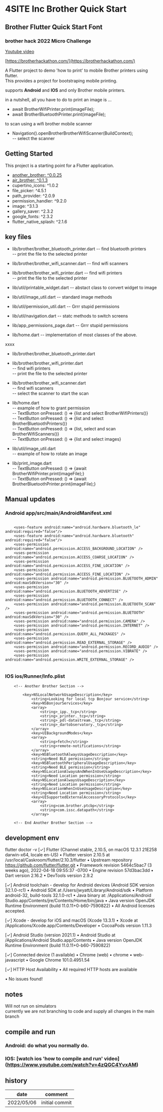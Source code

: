 # 4SITE Inc Brother Quick Start
## Brother Flutter Quick Start Font
### brother hack 2022 Micro Challenge 

[Youtube video](https://www.youtube.com/watch?v=BBqnyi5t_bc)

[https://brotherhackathon.com/](https://brotherhackathon.com/)

A Flutter project to demo 'how to print' to mobile Brother printers using flutter.  
This provides a project for bootstraping mobile printing.

supports **Android** and **IOS** and only Brother mobile printers.

in a nutshell, all you have to do to print an image is ...

- await BrotherWifiPrinter.print(imageFile);
- await BrotherBluetoothPrinter.print(imageFile);

to scan using a wifi brother mobile scanner
- Navigation().openBrotherBrotherWifiScanner(BuildContext);  
  -- select the scanner

## Getting Started
This project is a starting point for a Flutter application.
- [another_brother: ^0.0.25](https://pub.dev/packages/another_brother)
- [air_brother: ^0.1.3](https://pub.dev/packages/air_brother)
- cupertino_icons: ^1.0.2
- file_picker: ^4.5.1
- path_provider: ^2.0.9
- permission_handler: ^9.2.0
- image: ^3.1.3
- gallery_saver: ^2.3.2
- google_fonts: ^2.3.2
- flutter_native_splash: ^2.1.6



## key files

- lib/brother/brother_bluetooth_printer.dart
  -- find bluetooth printers  
  -- print the file to the selected printer
- lib/brother/brother_wifi_scanner.dart
  -- find wifi scanners

- lib/brother/brother_wifi_printer.dart
  -- find wifi printers  
  -- print the file to the selected printer

- lib/util/printable_widget.dart
  -- abstact class to convert widget to image

- lib/util/image_util.dart
  -- standard image methods

- lib/util/permission_util.dart
  -- Grrr stupid permissions

- lib/util/navigation.dart
  -- statc methods to switch screens

- lib/app_permissions_page.dart
  -- Grrr stupid permissions

- lib/home.dart
  -- implementation of most classes of the above.

xxxx
- lib/brother/brother_bluetooth_printer.dart  
- lib/brother/brother_wifi_printer.dart  
  -- find wifi printers  
  -- print the file to the selected printer
- lib/brother/brother_wifi_scanner.dart  
  -- find wifi scanners  
  -- select the scanner to start the scan

- lib/home.dart  
  -- example of how to grant permission  
  -- TextButton onPressed: () => {list and select BrotherWifiPrinters()}  
  -- TextButton onPressed: () => {list and select BrotherBluetoothPrinters()}  
  -- TextButton onPressed: () => {list, select and scan BrotherWifiScanners()}  
  -- TextButton onPressed: () => {list and select images}

- lib/util/image_util.dart  
  -- example of how to rotate an image
- lib/print_image.dart  
  -- TextButton onPressed: () => {await BrotherWifiPrinter.print(imageFile);}  
  -- TextButton onPressed: () => {await BrotherBluetoothPrinter.print(imageFile);}



## Manual updates
### Android app/src/main/AndroidManifest.xml

```  

	<uses-feature android:name="android.hardware.bluetooth_le" android:required="false"/>
	<uses-feature android:name="android.hardware.bluetooth" android:required="false"/>
	<uses-permission android:name="android.permission.ACCESS_BACKGROUND_LOCATION" />
	<uses-permission android:name="android.permission.ACCESS_COARSE_LOCATION" />	
	<uses-permission android:name="android.permission.ACCESS_FINE_LOCATION" />
	<uses-permission android:name="android.permission.ACCESS_FINE_LOCATION" />
	<uses-permission android:name="android.permission.BLUETOOTH_ADMIN"  android:maxSdkVersion="30" />
	<uses-permission android:name="android.permission.BLUETOOTH_ADVERTISE" />
	<uses-permission android:name="android.permission.BLUETOOTH_CONNECT" />
	<uses-permission android:name="android.permission.BLUETOOTH_SCAN" />
	<uses-permission android:name="android.permission.BLUETOOTH"  android:maxSdkVersion="30" />
	<uses-permission android:name="android.permission.CAMERA" />
	<uses-permission android:name="android.permission.INTERNET" />
	<uses-permission android:name="android.permission.QUERY_ALL_PACKAGES" />
	<uses-permission android:name="android.permission.READ_EXTERNAL_STORAGE" />
	<uses-permission android:name="android.permission.RECORD_AUDIO" />
	<uses-permission android:name="android.permission.VIBRATE" />
	<uses-permission android:name="android.permission.WRITE_EXTERNAL_STORAGE" />


 ```  

### IOS ios/Runner/Info.plist

```  
    <!-- Another Brother Section -->

        <key>NSLocalNetworkUsageDescription</key>
            <string>Looking for local tcp Bonjour service</string>
            <key>NSBonjourServices</key>
            <array>
                <string>_ipp._tcp</string>
                <string>_printer._tcp</string>
                <string>_pdl-datastream._tcp</string>
                <string>_dartobservatory._tcp</string>
            </array>
            <key>UIBackgroundModes</key>
            <array>
                <string>fetch</string>
                <string>remote-notifications</string>
            </array>
            <key>NSBluetoothAlwaysUsageDescription</key>
            <string>Need BLE permission</string>
            <key>NSBluetoothPeripheralUsageDescription</key>
            <string>Need BLE permission</string>
            <key>NSLocationAlwaysAndWhenInUseUsageDescription</key>
            <string>Need Location permission</string>
            <key>NSLocationAlwaysUsageDescription</key>
            <string>Need Location permission</string>
            <key>NSLocationWhenInUseUsageDescription</key>
            <string>Need Location permission</string>
            <key>UISupportedExternalAccessoryProtocols</key>
            <array>
                <string>com.brother.ptcbp</string>
                <string>com.issc.datapath</string>
            </array>

    <!-- End Another Brother Section --> 

```


## development env

flutter doctor -v
[✓] Flutter (Channel stable, 2.10.5, on macOS 12.3.1 21E258 darwin-x64, locale en-US)
    • Flutter version 2.10.5 at /usr/local/Caskroom/flutter/2.10.3/flutter
    • Upstream repository https://github.com/flutter/flutter.git
    • Framework revision 5464c5bac7 (3 weeks ago), 2022-04-18 09:55:37 -0700
    • Engine revision 57d3bac3dd
    • Dart version 2.16.2
    • DevTools version 2.9.2

[✓] Android toolchain - develop for Android devices (Android SDK version 32.1.0-rc1)
    • Android SDK at /Users/jwyatt/Library/Android/sdk
    • Platform android-32, build-tools 32.1.0-rc1
    • Java binary at: /Applications/Android Studio.app/Contents/jre/Contents/Home/bin/java
    • Java version OpenJDK Runtime Environment (build 11.0.11+0-b60-7590822)
    • All Android licenses accepted.

[✓] Xcode - develop for iOS and macOS (Xcode 13.3.1)
    • Xcode at /Applications/Xcode.app/Contents/Developer
    • CocoaPods version 1.11.3

[✓] Android Studio (version 2021.1)
    • Android Studio at /Applications/Android Studio.app/Contents
    • Java version OpenJDK Runtime Environment (build 11.0.11+0-b60-7590822)

[✓] Connected device (1 available)
    • Chrome (web) • chrome • web-javascript • Google Chrome 101.0.4951.54

[✓] HTTP Host Availability
    • All required HTTP hosts are available

• No issues found!



## notes
Will not run on simulators  
currently we are not branching to code and supply all changes in the main branch

## compile and run
### Android: do what you normally do.
### IOS: [watch ios 'how to compile and run' video] (https://www.youtube.com/watch?v=4zQGC4YvxAM)


## history
| date | comment |
|--|--|
| 2022/05/06 | initial commit |
